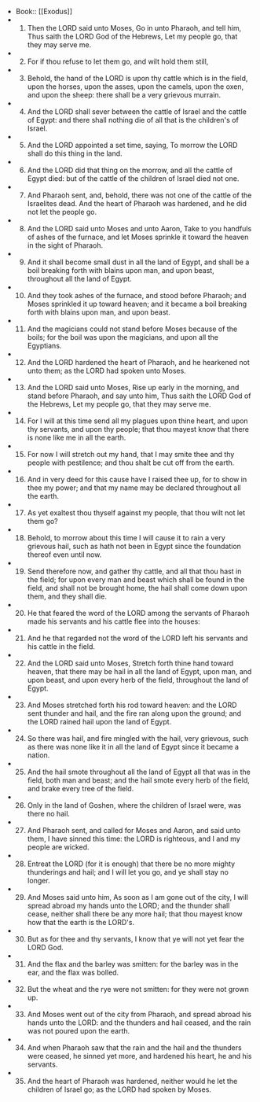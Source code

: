 - Book:: [[Exodus]]
- 1. Then the LORD said unto Moses, Go in unto Pharaoh, and tell him, Thus saith the LORD God of the Hebrews, Let my people go, that they may serve me.
- 2. For if thou refuse to let them go, and wilt hold them still,
- 3. Behold, the hand of the LORD is upon thy cattle which is in the field, upon the horses, upon the asses, upon the camels, upon the oxen, and upon the sheep: there shall be a very grievous murrain.
- 4. And the LORD shall sever between the cattle of Israel and the cattle of Egypt: and there shall nothing die of all that is the children's of Israel.
- 5. And the LORD appointed a set time, saying, To morrow the LORD shall do this thing in the land.
- 6. And the LORD did that thing on the morrow, and all the cattle of Egypt died: but of the cattle of the children of Israel died not one.
- 7. And Pharaoh sent, and, behold, there was not one of the cattle of the Israelites dead. And the heart of Pharaoh was hardened, and he did not let the people go.
- 8. And the LORD said unto Moses and unto Aaron, Take to you handfuls of ashes of the furnace, and let Moses sprinkle it toward the heaven in the sight of Pharaoh.
- 9. And it shall become small dust in all the land of Egypt, and shall be a boil breaking forth with blains upon man, and upon beast, throughout all the land of Egypt.
- 10. And they took ashes of the furnace, and stood before Pharaoh; and Moses sprinkled it up toward heaven; and it became a boil breaking forth with blains upon man, and upon beast.
- 11. And the magicians could not stand before Moses because of the boils; for the boil was upon the magicians, and upon all the Egyptians.
- 12. And the LORD hardened the heart of Pharaoh, and he hearkened not unto them; as the LORD had spoken unto Moses.
- 13. And the LORD said unto Moses, Rise up early in the morning, and stand before Pharaoh, and say unto him, Thus saith the LORD God of the Hebrews, Let my people go, that they may serve me.
- 14. For I will at this time send all my plagues upon thine heart, and upon thy servants, and upon thy people; that thou mayest know that there is none like me in all the earth.
- 15. For now I will stretch out my hand, that I may smite thee and thy people with pestilence; and thou shalt be cut off from the earth.
- 16. And in very deed for this cause have I raised thee up, for to show in thee my power; and that my name may be declared throughout all the earth.
- 17. As yet exaltest thou thyself against my people, that thou wilt not let them go?
- 18. Behold, to morrow about this time I will cause it to rain a very grievous hail, such as hath not been in Egypt since the foundation thereof even until now.
- 19. Send therefore now, and gather thy cattle, and all that thou hast in the field; for upon every man and beast which shall be found in the field, and shall not be brought home, the hail shall come down upon them, and they shall die.
- 20. He that feared the word of the LORD among the servants of Pharaoh made his servants and his cattle flee into the houses:
- 21. And he that regarded not the word of the LORD left his servants and his cattle in the field.
- 22. And the LORD said unto Moses, Stretch forth thine hand toward heaven, that there may be hail in all the land of Egypt, upon man, and upon beast, and upon every herb of the field, throughout the land of Egypt.
- 23. And Moses stretched forth his rod toward heaven: and the LORD sent thunder and hail, and the fire ran along upon the ground; and the LORD rained hail upon the land of Egypt.
- 24. So there was hail, and fire mingled with the hail, very grievous, such as there was none like it in all the land of Egypt since it became a nation.
- 25. And the hail smote throughout all the land of Egypt all that was in the field, both man and beast; and the hail smote every herb of the field, and brake every tree of the field.
- 26. Only in the land of Goshen, where the children of Israel were, was there no hail.
- 27. And Pharaoh sent, and called for Moses and Aaron, and said unto them, I have sinned this time: the LORD is righteous, and I and my people are wicked.
- 28. Entreat the LORD (for it is enough) that there be no more mighty thunderings and hail; and I will let you go, and ye shall stay no longer.
- 29. And Moses said unto him, As soon as I am gone out of the city, I will spread abroad my hands unto the LORD; and the thunder shall cease, neither shall there be any more hail; that thou mayest know how that the earth is the LORD's.
- 30. But as for thee and thy servants, I know that ye will not yet fear the LORD God.
- 31. And the flax and the barley was smitten: for the barley was in the ear, and the flax was bolled.
- 32. But the wheat and the rye were not smitten: for they were not grown up.
- 33. And Moses went out of the city from Pharaoh, and spread abroad his hands unto the LORD: and the thunders and hail ceased, and the rain was not poured upon the earth.
- 34. And when Pharaoh saw that the rain and the hail and the thunders were ceased, he sinned yet more, and hardened his heart, he and his servants.
- 35. And the heart of Pharaoh was hardened, neither would he let the children of Israel go; as the LORD had spoken by Moses.
